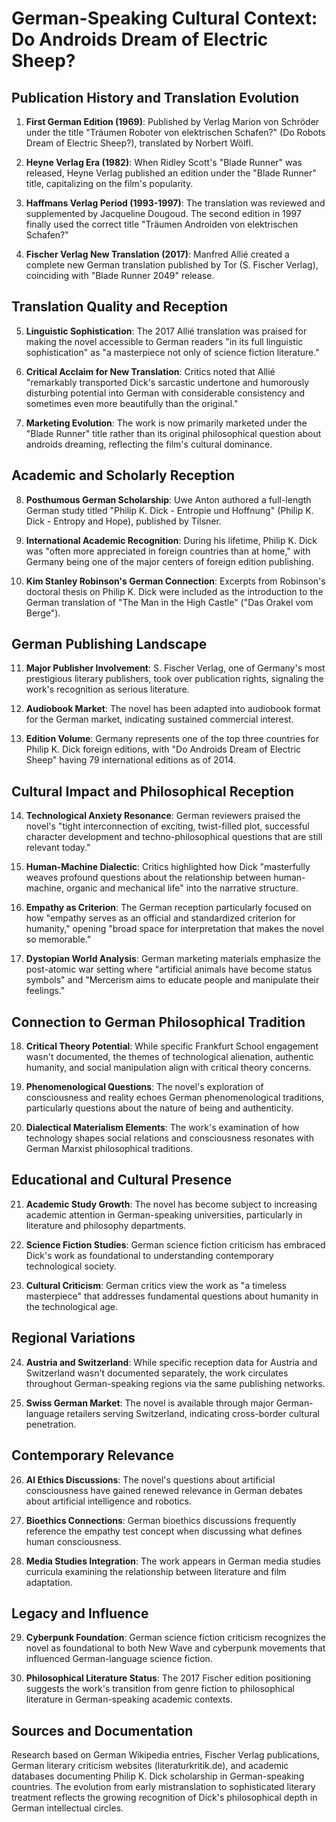 # German-Speaking Cultural Context: Do Androids Dream of Electric Sheep?

## Publication History and Translation Evolution

1. **First German Edition (1969)**: Published by Verlag Marion von Schröder under the title "Träumen Roboter von elektrischen Schafen?" (Do Robots Dream of Electric Sheep?), translated by Norbert Wölfl.

2. **Heyne Verlag Era (1982)**: When Ridley Scott's "Blade Runner" was released, Heyne Verlag published an edition under the "Blade Runner" title, capitalizing on the film's popularity.

3. **Haffmans Verlag Period (1993-1997)**: The translation was reviewed and supplemented by Jacqueline Dougoud. The second edition in 1997 finally used the correct title "Träumen Androiden von elektrischen Schafen?"

4. **Fischer Verlag New Translation (2017)**: Manfred Allié created a complete new German translation published by Tor (S. Fischer Verlag), coinciding with "Blade Runner 2049" release.

## Translation Quality and Reception

5. **Linguistic Sophistication**: The 2017 Allié translation was praised for making the novel accessible to German readers "in its full linguistic sophistication" as "a masterpiece not only of science fiction literature."

6. **Critical Acclaim for New Translation**: Critics noted that Allié "remarkably transported Dick's sarcastic undertone and humorously disturbing potential into German with considerable consistency and sometimes even more beautifully than the original."

7. **Marketing Evolution**: The work is now primarily marketed under the "Blade Runner" title rather than its original philosophical question about androids dreaming, reflecting the film's cultural dominance.

## Academic and Scholarly Reception

8. **Posthumous German Scholarship**: Uwe Anton authored a full-length German study titled "Philip K. Dick - Entropie und Hoffnung" (Philip K. Dick - Entropy and Hope), published by Tilsner.

9. **International Academic Recognition**: During his lifetime, Philip K. Dick was "often more appreciated in foreign countries than at home," with Germany being one of the major centers of foreign edition publishing.

10. **Kim Stanley Robinson's German Connection**: Excerpts from Robinson's doctoral thesis on Philip K. Dick were included as the introduction to the German translation of "The Man in the High Castle" ("Das Orakel vom Berge").

## German Publishing Landscape

11. **Major Publisher Involvement**: S. Fischer Verlag, one of Germany's most prestigious literary publishers, took over publication rights, signaling the work's recognition as serious literature.

12. **Audiobook Market**: The novel has been adapted into audiobook format for the German market, indicating sustained commercial interest.

13. **Edition Volume**: Germany represents one of the top three countries for Philip K. Dick foreign editions, with "Do Androids Dream of Electric Sheep" having 79 international editions as of 2014.

## Cultural Impact and Philosophical Reception

14. **Technological Anxiety Resonance**: German reviewers praised the novel's "tight interconnection of exciting, twist-filled plot, successful character development and techno-philosophical questions that are still relevant today."

15. **Human-Machine Dialectic**: Critics highlighted how Dick "masterfully weaves profound questions about the relationship between human-machine, organic and mechanical life" into the narrative structure.

16. **Empathy as Criterion**: The German reception particularly focused on how "empathy serves as an official and standardized criterion for humanity," opening "broad space for interpretation that makes the novel so memorable."

17. **Dystopian World Analysis**: German marketing materials emphasize the post-atomic war setting where "artificial animals have become status symbols" and "Mercerism aims to educate people and manipulate their feelings."

## Connection to German Philosophical Tradition

18. **Critical Theory Potential**: While specific Frankfurt School engagement wasn't documented, the themes of technological alienation, authentic humanity, and social manipulation align with critical theory concerns.

19. **Phenomenological Questions**: The novel's exploration of consciousness and reality echoes German phenomenological traditions, particularly questions about the nature of being and authenticity.

20. **Dialectical Materialism Elements**: The work's examination of how technology shapes social relations and consciousness resonates with German Marxist philosophical traditions.

## Educational and Cultural Presence

21. **Academic Study Growth**: The novel has become subject to increasing academic attention in German-speaking universities, particularly in literature and philosophy departments.

22. **Science Fiction Studies**: German science fiction criticism has embraced Dick's work as foundational to understanding contemporary technological society.

23. **Cultural Criticism**: German critics view the work as "a timeless masterpiece" that addresses fundamental questions about humanity in the technological age.

## Regional Variations

24. **Austria and Switzerland**: While specific reception data for Austria and Switzerland wasn't documented separately, the work circulates throughout German-speaking regions via the same publishing networks.

25. **Swiss German Market**: The novel is available through major German-language retailers serving Switzerland, indicating cross-border cultural penetration.

## Contemporary Relevance

26. **AI Ethics Discussions**: The novel's questions about artificial consciousness have gained renewed relevance in German debates about artificial intelligence and robotics.

27. **Bioethics Connections**: German bioethics discussions frequently reference the empathy test concept when discussing what defines human consciousness.

28. **Media Studies Integration**: The work appears in German media studies curricula examining the relationship between literature and film adaptation.

## Legacy and Influence

29. **Cyberpunk Foundation**: German science fiction criticism recognizes the novel as foundational to both New Wave and cyberpunk movements that influenced German-language science fiction.

30. **Philosophical Literature Status**: The 2017 Fischer edition positioning suggests the work's transition from genre fiction to philosophical literature in German-speaking academic contexts.

## Sources and Documentation

Research based on German Wikipedia entries, Fischer Verlag publications, German literary criticism websites (literaturkritik.de), and academic databases documenting Philip K. Dick scholarship in German-speaking countries. The evolution from early mistranslation to sophisticated literary treatment reflects the growing recognition of Dick's philosophical depth in German intellectual circles.